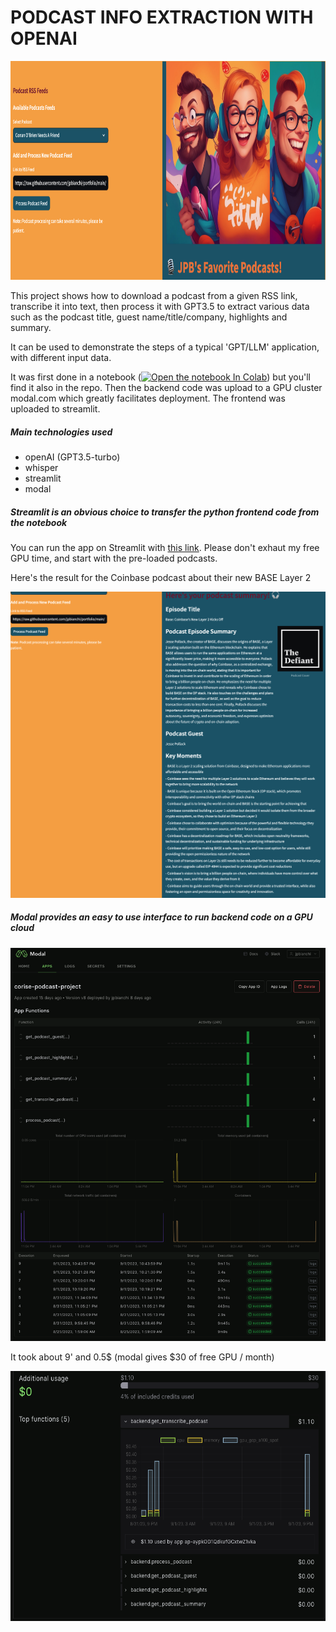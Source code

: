 # PODCAST INFO EXTRACTION WITH OPENAI

<p align="center">
  <img src="images/header.png" height="350px" width="700px"/>
</p>

This project shows how to download a podcast from a given RSS link, transcribe it into text, then process it with GPT3.5 to extract various data such as the podcast title, guest name/title/company, highlights and summary.  

It can be used to demonstrate the steps of a typical 'GPT/LLM' application, with different input data.

It was first done in a notebook (<a href="https://colab.research.google.com/drive/1TWhE6AqdwCLEdCMZAq9N8jLABX5YH4uP?usp=sharing" target="_parent"><img src="https://colab.research.google.com/assets/colab-badge.svg" alt="Open the notebook In Colab"/></a>) but you'll find it also in the repo. 
Then the backend code was upload to a GPU cluster modal.com which greatly facilitates deployment. 
The frontend was uploaded to streamlit. 


 ##### Main technologies used
 - openAI (GPT3.5-turbo)
 - whisper
 - streamlit
 - modal

##### Streamlit is an obvious choice to transfer the python frontend code from the notebook 

You can run the app on Streamlit with [this link](jpb-podcast-transcribe.streamlit.app).
Please don't exhaut my free GPU time, and start with the pre-loaded podcasts.

Here's the result for the Coinbase podcast about their new BASE Layer 2


<p align="center">
  <img src="images/coinbase_base.png" width="700px"/>
</p>

##### Modal provides an easy to use interface to run backend code on a GPU cloud

<p align="center">
  <img src="images/modal_backend.png" width="700px"/>
</p>

It took about 9' and 0.5\$ (modal gives \$30 of free GPU / month)

<p align="center">
  <img src="images/GPU_cost.png" height="400px" width="600px"/>
</p>
